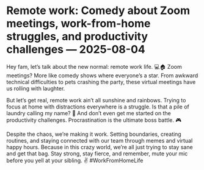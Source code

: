 # Remote work: Comedy about Zoom meetings, work-from-home struggles, and productivity challenges — 2025-08-04

Hey fam, let’s talk about the new normal: remote work life. 💻🏠 Zoom meetings? More like comedy shows where everyone’s a star. From awkward technical difficulties to pets crashing the party, these virtual meetings have us rolling with laughter.

But let’s get real, remote work ain’t all sunshine and rainbows. Trying to focus at home with distractions everywhere is a struggle. Is that a pile of laundry calling my name? 🧺 And don’t even get me started on the productivity challenges. Procrastination is the ultimate boss battle. 🎮

Despite the chaos, we’re making it work. Setting boundaries, creating routines, and staying connected with our team through memes and virtual happy hours. Because in this crazy world, we’re all just trying to stay sane and get that bag. Stay strong, stay fierce, and remember, mute your mic before you yell at your sibling. ✌️ #WorkFromHomeLife